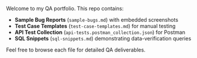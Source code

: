 Welcome to my QA portfolio. This repo contains:

- **Sample Bug Reports** (`sample-bugs.md`) with embedded screenshots  
- **Test Case Templates** (`test-case-templates.md`) for manual testing  
- **API Test Collection** (`api-tests.postman_collection.json`) for Postman  
- **SQL Snippets** (`sql-snippets.md`) demonstrating data-verification queries  

Feel free to browse each file for detailed QA deliverables.

